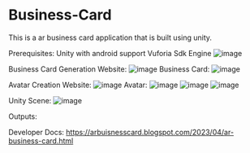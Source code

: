 # Business-Card
This is a ar business card application that is built using unity. 

Prerequisites:
Unity with android support
Vuforia Sdk Engine
![image](https://user-images.githubusercontent.com/86908101/235354350-ebef73d0-d5c4-4161-8f0b-46dc94aa4086.png)


Business Card Generation
Website:
![image](https://user-images.githubusercontent.com/86908101/235354292-ec65a0f7-0672-48ee-8f5a-fcf265db55d4.png)
Business Card:
![image](https://user-images.githubusercontent.com/86908101/235354280-b900939b-0fe4-4fb3-8775-5570810c479a.png)

Avatar Creation
Website:
![image](https://user-images.githubusercontent.com/86908101/235354317-ed821ae4-7625-490c-8c7a-538a73d5c731.png)
Avatar:
![image](https://user-images.githubusercontent.com/86908101/235354322-45474810-f566-4acc-82df-f1c48b5e63ad.png)
![image](https://user-images.githubusercontent.com/86908101/235354325-ae2f1bb1-11f5-4e7e-9a56-660ed414328e.png)
![image](https://user-images.githubusercontent.com/86908101/235354327-f9ebd25e-8229-4398-98f3-3c1e56624cd2.png)

Unity Scene:
![image](https://user-images.githubusercontent.com/86908101/235354416-5235909e-0b1f-45d8-b7c4-6fc7fd05852e.png)


Outputs:


Developer Docs:
https://arbuisnesscard.blogspot.com/2023/04/ar-business-card.html







